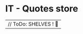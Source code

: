 # IT - Quotes store

<table>
  <tr>
    <td>
      // ToDo: SHELVES ! 🚧
    </td>
  </tr>
</table>

